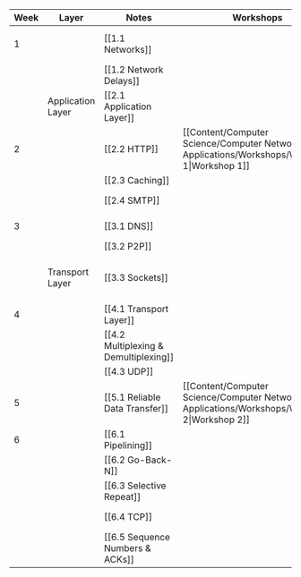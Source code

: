 
| Week | Layer             | Notes                                 | Workshops                                                                                      | Assignments                                | Labs                                | Notes          |
| ---- | ----------------- | ------------------------------------- | ---------------------------------------------------------------------------------------------- | ------------------------------------------ | ----------------------------------- | -------------- |
| 1    |                   | [[1.1 Networks]]                      |                                                                                                |                                            | [[Quiz 1 - Intro to Wireshark.pdf]] |                |
|      |                   | [[1.2 Network Delays]]                |                                                                                                |                                            |                                     |                |
|      | Application Layer | [[2.1 Application Layer]]             |                                                                                                |                                            |                                     |                |
| 2    |                   | [[2.2 HTTP]]                          | [[Content/Computer Science/Computer Networks & Applications/Workshops/Workshop 1\|Workshop 1]] |                                            | [[Quiz 2 - HTTP.pdf]]               |                |
|      |                   | [[2.3 Caching]]                       |                                                                                                |                                            |                                     |                |
|      |                   | [[2.4 SMTP]]                          |                                                                                                |                                            |                                     | Not Examinable |
| 3    |                   | [[3.1 DNS]]                           |                                                                                                |                                            | [[Quiz 3 - DNS.pdf]]                |                |
|      |                   | [[3.2 P2P]]                           |                                                                                                |                                            |                                     |                |
|      | Transport Layer   | [[3.3 Sockets]]                       |                                                                                                | [[Assignment 1 - Non Blocking Web Server]] |                                     |                |
| 4    |                   | [[4.1 Transport Layer]]               |                                                                                                |                                            |                                     |                |
|      |                   | [[4.2 Multiplexing & Demultiplexing]] |                                                                                                |                                            |                                     |                |
|      |                   | [[4.3 UDP]]                           |                                                                                                |                                            |                                     |                |
| 5    |                   | [[5.1 Reliable Data Transfer]]        | [[Content/Computer Science/Computer Networks & Applications/Workshops/Workshop 2\|Workshop 2]] | [[Assignment 2 - Reliable Transport]]      |                                     |                |
| 6    |                   | [[6.1 Pipelining]]                    |                                                                                                |                                            |                                     |                |
|      |                   | [[6.2 Go-Back-N]]                     |                                                                                                |                                            |                                     |                |
|      |                   | [[6.3 Selective Repeat]]              |                                                                                                |                                            |                                     |                |
|      |                   | [[6.4 TCP]]                           |                                                                                                |                                            | [[Quiz 4 - TCP.pdf]]                |                |
|      |                   | [[6.5 Sequence Numbers & ACKs]]       |                                                                                                |                                            |                                     |                |


